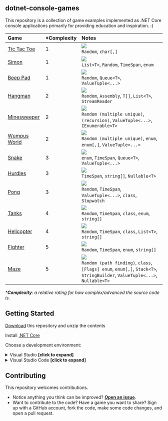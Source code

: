 ## dotnet-console-games

This repository is a collection of game examples implemented as .NET Core console applications primarily for providing education and inspiration. :)

|Game|\*Complexity|Notes|
|:-|:-|:-|
|[Tic Tac Toe](https://github.com/ZacharyPatten/dotnet-console-games/tree/master/Projects/Tic%20Tac%20Toe)|1|![](https://github.com/ZacharyPatten/dotnet-console-games/workflows/Tic%20Tac%20Toe%20Build/badge.svg)<br>`Random`, `char[,]`|
|[Simon](https://github.com/ZacharyPatten/dotnet-console-games/tree/master/Projects/Simon)|1|![](https://github.com/ZacharyPatten/dotnet-console-games/workflows/Simon%20Build/badge.svg)<br>`List<T>`, `Random`, `TimeSpan`, `enum`|
|[Beep Pad](https://github.com/ZacharyPatten/dotnet-console-games/tree/master/Projects/Beep%20Pad)|1|![](https://github.com/ZacharyPatten/dotnet-console-games/workflows/Beep%20Pad%20Build/badge.svg)<br>`Random`, `Queue<T>`, `ValueTuple<...>`|
|[Hangman](https://github.com/ZacharyPatten/dotnet-console-games/tree/master/Projects/Hangman)|2|![](https://github.com/ZacharyPatten/dotnet-console-games/workflows/Hangman%20Build/badge.svg)<br>`Random`, `Assembly`, `T[]`, `List<T>`, `StreamReader`|
|[Minesweeper](https://github.com/ZacharyPatten/dotnet-console-games/tree/master/Projects/Minesweeper)|2|![](https://github.com/ZacharyPatten/dotnet-console-games/workflows/Minesweeper%20Build/badge.svg)<br>`Random (multiple unique)`, `(recursion)`, `ValueTuple<...>`, `IEnumerable<T>`|
|[Wumpus World](https://github.com/ZacharyPatten/dotnet-console-games/tree/master/Projects/Wumpus%20World)|2|![](https://github.com/ZacharyPatten/dotnet-console-games/workflows/Wumpus%20World%20Build/badge.svg)<br>`Random (multiple unique)`, `enum`, `enum[,]`, `ValueTuple<...>`|
|[Snake](https://github.com/ZacharyPatten/dotnet-console-games/blob/master/Projects/Snake)|3|![](https://github.com/ZacharyPatten/dotnet-console-games/workflows/Snake%20Build/badge.svg)<br>`enum`, `TimeSpan`, `Queue<T>`, `ValueTuple<...>`|
|[Hurdles](https://github.com/ZacharyPatten/dotnet-console-games/blob/master/Projects/Hurdles)|3|![](https://github.com/ZacharyPatten/dotnet-console-games/workflows/Hurdles%20Build/badge.svg)<br>`TimeSpan`, `string[]`, `Nullable<T>`|
|[Pong](https://github.com/ZacharyPatten/dotnet-console-games/blob/master/Projects/Pong)|3|![](https://github.com/ZacharyPatten/dotnet-console-games/workflows/Pong%20Build/badge.svg)<br>`Random`, `TimeSpan`, `ValueTuple<...>`, `class`, `Stopwatch`|
|[Tanks](https://github.com/ZacharyPatten/dotnet-console-games/blob/master/Projects/Tanks)|4|![](https://github.com/ZacharyPatten/dotnet-console-games/workflows/Tanks%20Build/badge.svg)<br>`Random`, `TimeSpan`, `class`, `enum`, `string[]`|
|[Helicopter](https://github.com/ZacharyPatten/dotnet-console-games/blob/master/Projects/Helicopter)|4|![](https://github.com/ZacharyPatten/dotnet-console-games/workflows/Helicopter%20Build/badge.svg)<br>`Random`, `TimeSpan`, `class`, `List<T>`, `string[]`|
|[Fighter](https://github.com/ZacharyPatten/dotnet-console-games/blob/master/Projects/Fighter)|5|![](https://github.com/ZacharyPatten/dotnet-console-games/workflows/Fighter%20Build/badge.svg)<br>`Random`, `TimeSpan`, `enum`, `string[]`|
|[Maze](https://github.com/ZacharyPatten/dotnet-console-games/blob/master/Projects/Maze)|5|![](https://github.com/ZacharyPatten/dotnet-console-games/workflows/Maze%20Build/badge.svg)<br>`Random (path finding)`, `class`, `[Flags] enum`, `enum[,]`, `Stack<T>`, `StringBuilder`, `ValueTuple<...>`, `Nullable<T>`|

_\***Complexity**: a relative rating for how complex/advanced the source code is._

## Getting Started

[Download](https://github.com/ZacharyPatten/dotnet-console-games/archive/master.zip) this repository and unzip the contents

Install [.NET Core](https://docs.microsoft.com/dotnet/core/)

Choose a development environment:

<details>
<summary>Visual Studio <strong>[click to expand]</strong></summary>
<p>

Install [Visual Studio](https://visualstudio.microsoft.com/)

Make sure you select the `.NET Core` options during installation. If you forget, you can modify your installation using the Visual Studio Installer to add them.

Open the **dotnet-console-games.sln** solution file in Visual Studio.

</p>
</details>

<details>
<summary>Visual Studio Code <strong>[click to expand]</strong></summary>
<p>

Install [Visual Studio Code](https://visualstudio.microsoft.com/)

Install the `ms-vscode.csharp` extension inside Visual Studio Code.

Open the **root folder** of the of this repository in Visual Studio Code.

</p>
</details>

## Contributing

This repository welcomes contributions.

- Notice anything you think can be improved? **[Open an issue](https://github.com/ZacharyPatten/dotnet-console-games/issues/new)**.
- Want to contribute to the code? Have a game you want to share? Sign up with a GitHub account, fork the code, make some code changes, and open a pull request.
